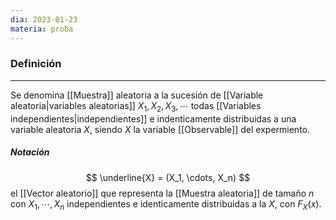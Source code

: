 ```yaml
---
dia: 2023-01-23
materia: proba
---
```

### Definición
---
Se denomina [[Muestra]] aleatoria a la sucesión de [[Variable aleatoria|variables aleatorias]] $X_1, X_2, X_3, \cdots$ todas [[Variables independientes|independientes]] e indenticamente distribuidas a una variable aleatoria $X$, siendo $X$ la variable [[Observable]] del expermiento.

##### Notación
$$ \underline{X} = (X_1, \cdots, X_n) $$ el [[Vector aleatorio]] que representa la [[Muestra aleatoria]] de tamaño $n$ con $X_1, \cdots, X_n$ independientes e identicamente distribuidas a la $X$, con $F_X(x)$.